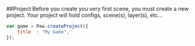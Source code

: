 ##Project
Before you create you very first scene, you must create a new project. Your project will hold configs, scene(s), layer(s), etc...
```javascript
var game = Pew.createProject({
    title  : "My Game",
});
```
